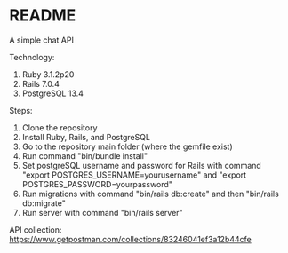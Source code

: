 # README

A simple chat API

Technology:
1. Ruby 3.1.2p20
2. Rails 7.0.4
3. PostgreSQL 13.4

Steps:
1. Clone the repository
2. Install Ruby, Rails, and PostgreSQL
3. Go to the repository main folder (where the gemfile exist)
4. Run command "bin/bundle install"
5. Set postgreSQL username and password for Rails with command "export POSTGRES_USERNAME=yourusername" and "export POSTGRES_PASSWORD=yourpassword"
6. Run migrations with command "bin/rails db:create" and then "bin/rails db:migrate"
7. Run server with command "bin/rails server"

API collection:
https://www.getpostman.com/collections/83246041ef3a12b44cfe
